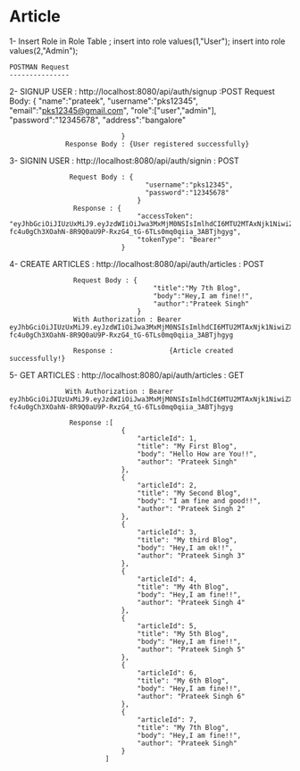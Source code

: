 # Article
1- Insert Role in Role Table ;
    insert into role values(1,"User");
	insert into role values(2,"Admin");
	
	POSTMAN Request
	---------------
2- SIGNUP USER :  http://localhost:8080/api/auth/signup :POST
                   Request Body: {
										"name":"prateek",
										"username":"pks12345",
										"email":"pks12345@gmail.com",
										"role":["user","admin"],
										"password":"12345678",
										"address":"bangalore"

										
								}	
				  Response Body : {User registered successfully}
				  
3- SIGNIN USER :  http://localhost:8080/api/auth/signin	: POST

                   Request Body : {
									  "username":"pks12345",
									  "password":"12345678"
									}		
					Response : {
									"accessToken": "eyJhbGciOiJIUzUxMiJ9.eyJzdWIiOiJwa3MxMjM0NSIsImlhdCI6MTU2MTAxNjk1NiwiZXhwIjoxNTYxMTAzMzU2fQ.uILWIpkkrOwxbQ9tD0Fv4X5k5PLRW-fc4u0gCh3XOahN-8R9Q0aU9P-RxzG4_tG-6TLs0mq0qiia_3ABTjhgyg",
									"tokenType": "Bearer"
								}				
								
4- CREATE ARTICLES : http://localhost:8080/api/auth/articles : POST

                    Request Body : {
										"title":"My 7th Blog",
										"body":"Hey,I am fine!!",
										"author":"Prateek Singh"
									}	
                    With Authorization : Bearer eyJhbGciOiJIUzUxMiJ9.eyJzdWIiOiJwa3MxMjM0NSIsImlhdCI6MTU2MTAxNjk1NiwiZXhwIjoxNTYxMTAzMzU2fQ.uILWIpkkrOwxbQ9tD0Fv4X5k5PLRW-fc4u0gCh3XOahN-8R9Q0aU9P-RxzG4_tG-6TLs0mq0qiia_3ABTjhgyg
									
					Response : 				{Article created successfully!}
					
5- GET ARTICLES : http://localhost:8080/api/auth/articles : GET
                  
				  With Authorization : Bearer eyJhbGciOiJIUzUxMiJ9.eyJzdWIiOiJwa3MxMjM0NSIsImlhdCI6MTU2MTAxNjk1NiwiZXhwIjoxNTYxMTAzMzU2fQ.uILWIpkkrOwxbQ9tD0Fv4X5k5PLRW-fc4u0gCh3XOahN-8R9Q0aU9P-RxzG4_tG-6TLs0mq0qiia_3ABTjhgyg	

                   Response :[
								{
									"articleId": 1,
									"title": "My First Blog",
									"body": "Hello How are You!!",
									"author": "Prateek Singh"
								},
								{
									"articleId": 2,
									"title": "My Second Blog",
									"body": "I am fine and good!!",
									"author": "Prateek Singh 2"
								},
								{
									"articleId": 3,
									"title": "My third Blog",
									"body": "Hey,I am ok!!",
									"author": "Prateek Singh 3"
								},
								{
									"articleId": 4,
									"title": "My 4th Blog",
									"body": "Hey,I am fine!!",
									"author": "Prateek Singh 4"
								},
								{
									"articleId": 5,
									"title": "My 5th Blog",
									"body": "Hey,I am fine!!",
									"author": "Prateek Singh 5"
								},
								{
									"articleId": 6,
									"title": "My 6th Blog",
									"body": "Hey,I am fine!!",
									"author": "Prateek Singh 6"
								},
								{
									"articleId": 7,
									"title": "My 7th Blog",
									"body": "Hey,I am fine!!",
									"author": "Prateek Singh"
								}
							]				  
